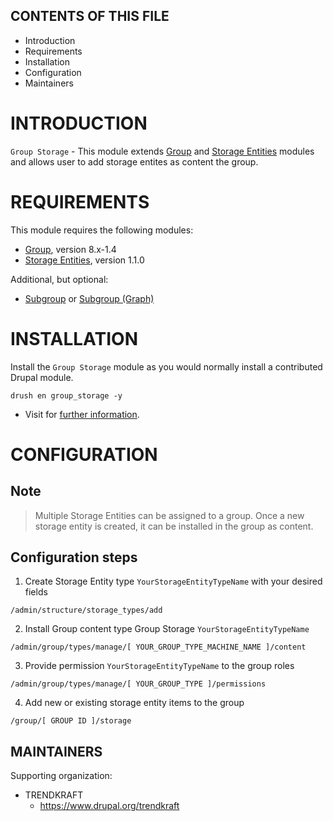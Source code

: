 CONTENTS OF THIS FILE
---------------------

* Introduction
* Requirements
* Installation
* Configuration
* Maintainers

# INTRODUCTION

`Group Storage` - This module extends [Group](https://www.drupal.org/project/group) and [Storage Entities](https://www.drupal.org/project/storage) modules and allows user to add storage entites as content the group.

# REQUIREMENTS

This module requires the following modules:

* [Group](https://www.drupal.org/project/group), version 8.x-1.4
* [Storage Entities](https://www.drupal.org/project/storage), version 1.1.0

Additional, but optional:

* [Subgroup](https://www.drupal.org/project/subgroup)
  or [Subgroup (Graph)](https://www.drupal.org/project/ggroup)

# INSTALLATION

Install the `Group Storage` module as you would normally install a contributed
Drupal module.

```
drush en group_storage -y
```

* Visit for [further information](https://www.drupal.org/node/1897420).

# CONFIGURATION

## Note

> Multiple Storage Entities can be assigned to a group.
> Once a new storage entity is created, it can be installed in the group as content.

## Configuration steps

1) Create Storage Entity type `YourStorageEntityTypeName` with your desired fields

```
/admin/structure/storage_types/add
```

2) Install Group content type Group Storage `YourStorageEntityTypeName`

```
/admin/group/types/manage/[ YOUR_GROUP_TYPE_MACHINE_NAME ]/content
```

3) Provide permission `YourStorageEntityTypeName` to the group roles

```
/admin/group/types/manage/[ YOUR_GROUP_TYPE ]/permissions
```

4) Add new or existing storage entity items to the group

```
/group/[ GROUP ID ]/storage
```

MAINTAINERS
-----------

Supporting organization:

* TRENDKRAFT 
  * https://www.drupal.org/trendkraft